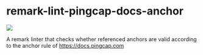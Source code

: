 # remark-lint-pingcap-docs-anchor

![](https://github.com/breeswish/remark-lint-pingcap-docs-anchor/workflows/.github/workflows/test.yml/badge.svg)

A remark linter that checks whether referenced anchors are valid according to the anchor rule of <https://docs.pingcap.com>

